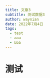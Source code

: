 ```yaml
---
title: 文章3
subtitle: 测试数据3
author: waynian
date: 2022年7月4日
tags: 
  - test
  - aaa
  - bbb
---
```


# 测试